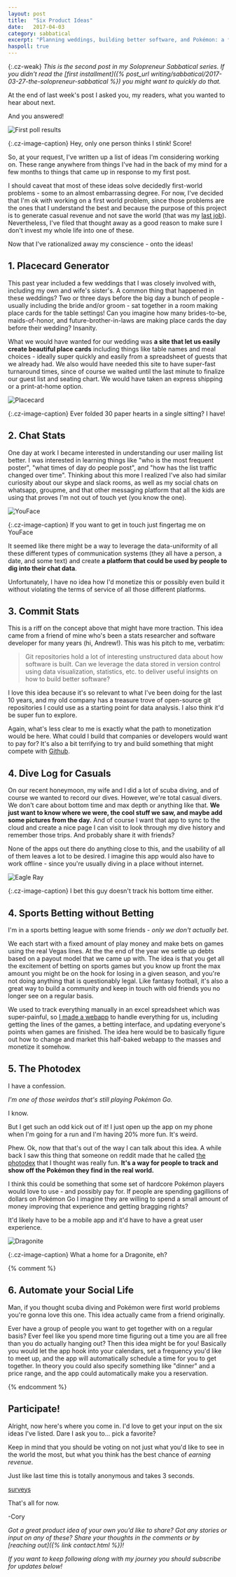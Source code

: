 ```yaml
---
layout: post
title:  "Six Product Ideas"
date:   2017-04-03
category: sabbatical
excerpt: "Planning weddings, building better software, and Pokémon: a first batch of ideas for products I'm considering making"
haspoll: true
---
```

{:.cz-weak}
*This is the second post in my Solopreneur Sabbatical series.
If you didn't read the [first installment]({% post_url writing/sabbatical/2017-03-27-the-solopreneur-sabbatical %}) you might want to quickly do that.*

At the end of last week's post I asked you, my readers, what you wanted to hear about next.

And you answered!

![First poll results](/images/six-ideas/poll-results.png)

{:.cz-image-caption}
Hey, only one person thinks I stink! Score!

So, at your request, I've written up a list of ideas I'm considering working on.
These range anywhere from things I've had in the back of my mind for a few months to things that came up in response to my first post.

I should caveat that most of these ideas solve decidedly first-world problems - some to an almost embarrassing degree.
For now, I've decided that I'm ok with working on a first world problem, since those problems are the ones that I understand the best
and because the purpose of this project is to generate casual revenue and not save the world (that was my [last job](http://www.dimagi.com/)).
Nevertheless, I've filed that thought away as a good reason to make sure I don't invest my whole life into one of these.

Now that I've rationalized away my conscience - onto the ideas!

## 1. Placecard Generator

This past year included a few weddings that I was closely involved with, including my own and wife's sister's.
A common thing that happened in these weddings?
Two or three days before the big day a bunch of people - usually including the bride and/or groom -
sat together in a room making place cards for the table settings!
Can you imagine how many brides-to-be, maids-of-honor, and future-brother-in-laws are making place cards the day before their wedding?
Insanity.

What we would have wanted for our wedding was **a site that let us easily create beautiful place cards** including things like table names and meal choices -
ideally super quickly and easily from a spreadsheet of guests that we already had.
We also would have needed this site to have super-fast turnaround times, since of course we waited until the last minute to finalize our guest list and seating chart.
We would have taken an express shipping or a print-at-home option.

![Placecard](/images/six-ideas/placecard-hearts.jpg)

{:.cz-image-caption}
Ever folded 30 paper hearts in a single sitting? I have!

## 2. Chat Stats

One day at work I became interested in understanding our user mailing list better.
I was interested in learning things like "who is the most frequent poster", "what times of day do people post",
and "how has the list traffic changed over time".
Thinking about this more I realized I've also had similar curiosity about our skype and slack rooms, as well as my social chats on whatsapp, groupme,
and that other messaging platform that all the kids are using that proves I'm not out of touch yet (you know the one).

![YouFace](/images/six-ideas/youface.png)

{:.cz-image-caption}
If you want to get in touch just fingertag me on YouFace


It seemed like there might be a way to leverage the data-uniformity of all these different types of communication systems
(they all have a person, a date, and some text) and create **a platform that could be used by people to dig into their chat data**.

Unfortunately, I have no idea how I'd monetize this or possibly even build it without violating the terms of service of
all those different platforms.

## 3. Commit Stats

This is a riff on the concept above that might have more traction.
This idea came from a friend of mine who's been a stats researcher and software developer for many years (hi, Andrew!).
This was his pitch to me, verbatim:

> Git repositories hold a lot of interesting unstructured data about how software is built.
> Can we leverage the data stored in version control using data visualization, statistics, etc. to deliver useful insights on how to build better software?

I love this idea because it's so relevant to what I've been doing for the last 10 years, and my old company has a treasure trove of open-source
git repositories I could use as a starting point for data analysis.
I also think it'd be super fun to explore.

Again, what's less clear to me is exactly what the path to monetization would be here.
What could I build that companies or developers would want to pay for?
It's also a bit terrifying to try and build something that might compete with [Github](https://github.com/).

## 4. Dive Log for Casuals

On our recent honeymoon, my wife and I did a lot of scuba diving, and of course we wanted to record our dives.
However, we're total casual divers. We don't care about bottom time and max depth or anything like that.
**We just want to know where we were, the cool stuff we saw, and maybe add some pictures from the day.**
And of course I want that app to sync to the cloud and create a nice page I can visit to look through my dive history and remember those trips.
And probably share it with friends?

None of the apps out there do anything close to this, and the usability of all of them leaves a lot to be desired.
I imagine this app would also have to work offline - since you're usually diving in a place without internet.

![Eagle Ray](/images/six-ideas/eagle-ray.jpg)

{:.cz-image-caption}
I bet this guy doesn't track his bottom time either.

## 4. Sports Betting without Betting

I'm in a sports betting league with some friends - *only we don't actually bet*.

We each start with a fixed amount of play money and make bets on games using the real Vegas lines.
At the the end of the year we settle up debts based on a payout model that we came up with.
The idea is that you get all the excitement of betting on sports games but you know up front the max amount you might be on the hook for losing in a given season,
and you're not doing anything that is questionably legal.
Like fantasy football, it's also a great way to build a community and keep in touch with old friends you no longer see on a regular basis.

We used to track everything manually in an excel spreadsheet which was super-painful, so [I made a webapp](http://effthehouse.com/) to handle everything for us,
including getting the lines of the games, a betting interface, and updating everyone's points when games are finished.
The idea here would be to basically figure out how to change and market this half-baked webapp to the masses and monetize it somehow.

## 5. The Photodex

I have a confession.

*I'm one of those weirdos that's still playing Pokémon Go.*

I know.

But I get such an odd kick out of it! I just open up the app on my phone when I'm going for a run and I'm having 20% more fun. It's weird.

Phew. Ok, now that that's out of the way I can talk about this idea.
A while back I saw this thing that someone on reddit made that he called [the photodex](http://jtatomico.photodex.io/) that I thought was really fun.
**It's a way for people to track and show off the Pokémon they find in the real world.**

I think this could be something that some set of hardcore Pokémon players would love to use - and possibly pay for.
If people are spending gagillions of dollars on Pokémon Go I imagine they are willing to spend a small amount of money
improving that experience and getting bragging rights?

It'd likely have to be a mobile app and it'd have to have a great user experience.

![Dragonite](/images/six-ideas/dragonite.jpg)

{:.cz-image-caption}
What a home for a Dragonite, eh?

{% comment %}
## 6. Automate your Social Life

Man, if you thought scuba diving and Pokémon were first world problems you're gonna love this one.
This idea actually came from a friend originally.

Ever have a group of people you want to get together with on a regular basis?
Ever feel like you spend more time figuring out a time you are all free than you do actually hanging out?
Then this idea might be for you!
Basically you would let the app hook into your calendars, set a frequency you'd like to meet up,
and the app will automatically schedule a time for you to get together.
In theory you could also specify something like "dinner" and a price range, and the app could automatically make you a reservation.

{% endcomment %}

## Participate!

Alright, now here's where you come in. I'd love to get your input on the six ideas I've listed.
Dare I ask you to... pick a favorite?

Keep in mind that you should be voting on not just what you'd like to see in the world the most, but what you think has the best chance of *earning revenue*.

Just like last time this is totally anonymous and takes 3 seconds.

<a class="cz-poll-link" href='https://www.survey-maker.com' poll='1028726x96B28005-43' style='width:100%; text-align:right;'>surveys</a>

That's all for now.

-Cory

*Got a great product idea of your own you'd like to share?
Got any stories or input on any of these?
Share your thoughts in the comments or by [reaching out]({% link contact.html %})!*

*If you want to keep following along with my journey you should subscribe for updates below!*

